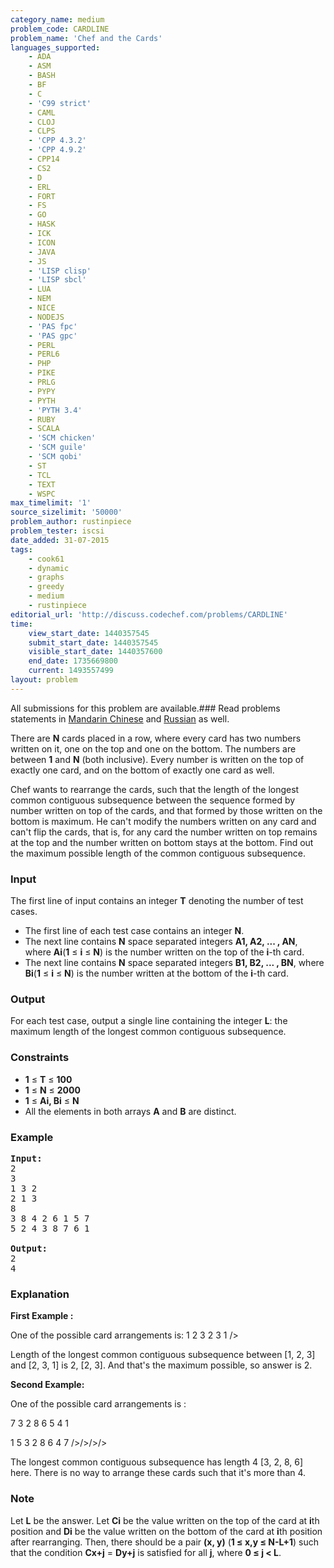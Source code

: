 ```yaml
---
category_name: medium
problem_code: CARDLINE
problem_name: 'Chef and the Cards'
languages_supported:
    - ADA
    - ASM
    - BASH
    - BF
    - C
    - 'C99 strict'
    - CAML
    - CLOJ
    - CLPS
    - 'CPP 4.3.2'
    - 'CPP 4.9.2'
    - CPP14
    - CS2
    - D
    - ERL
    - FORT
    - FS
    - GO
    - HASK
    - ICK
    - ICON
    - JAVA
    - JS
    - 'LISP clisp'
    - 'LISP sbcl'
    - LUA
    - NEM
    - NICE
    - NODEJS
    - 'PAS fpc'
    - 'PAS gpc'
    - PERL
    - PERL6
    - PHP
    - PIKE
    - PRLG
    - PYPY
    - PYTH
    - 'PYTH 3.4'
    - RUBY
    - SCALA
    - 'SCM chicken'
    - 'SCM guile'
    - 'SCM qobi'
    - ST
    - TCL
    - TEXT
    - WSPC
max_timelimit: '1'
source_sizelimit: '50000'
problem_author: rustinpiece
problem_tester: iscsi
date_added: 31-07-2015
tags:
    - cook61
    - dynamic
    - graphs
    - greedy
    - medium
    - rustinpiece
editorial_url: 'http://discuss.codechef.com/problems/CARDLINE'
time:
    view_start_date: 1440357545
    submit_start_date: 1440357545
    visible_start_date: 1440357600
    end_date: 1735669800
    current: 1493557499
layout: problem
---
```

All submissions for this problem are available.###  Read problems statements in [Mandarin Chinese](http://www.codechef.com/download/translated/COOK61/mandarin/CARDLINE.pdf) and [Russian](http://www.codechef.com/download/translated/COOK61/russian/CARDLINE.pdf) as well.

There are **N** cards placed in a row, where every card has two numbers written on it, one on the top and
one on the bottom. The numbers are between **1** and **N** (both inclusive). Every number is written on the top of exactly one card, and on the bottom of exactly one card as well.

Chef wants to rearrange the cards, such that the length of the longest common contiguous subsequence between the sequence formed by number written on top of the cards, and that formed by those written on the bottom is maximum. He can't modify the numbers written on any card and can't flip the cards, that is, for any card the number written on top remains at the top and the number written on bottom stays at the bottom. Find out the maximum possible length of the common contiguous subsequence.

### Input

The first line of input contains an integer **T** denoting the number of test cases.

- The first line of each test
  case contains an integer **N**.
- The next line contains **N** space separated integers **A1, A2, ... , AN**, where **Ai**(**1** ≤ **i** ≤ **N**) is the number written on the top of the **i**-th card.
- The next line contains **N** space separated integers **B1, B2, ... , BN**, where **Bi**(**1** ≤ **i** ≤ **N**) is the number written at the bottom of the **i**-th card.

### Output

For each test case, output a single line containing the integer **L**: the maximum length of the longest common contiguous subsequence.

### Constraints

- **1** ≤ **T** ≤  **100**
- **1** ≤ **N** ≤  **2000**
- **1** ≤ **Ai, Bi** ≤  **N**
- All the elements in both arrays **A** and **B** are distinct.

### Example

<pre><b>Input:</b>
2
3
1 3 2
2 1 3
8
3 8 4 2 6 1 5 7
5 2 4 3 8 7 6 1

<b>Output:</b>
2
4
</pre>
### Explanation

**First Example :**  

One of the possible card arrangements is: 
1 2 3 
2 3 1 />

Length of the longest common contiguous subsequence between \[1, 2, 3\] and \[2, 3, 1\] is 2, \[2, 3\]. And that's the maximum possible, so answer is 2.

**Second Example:**  

One of the possible card arrangements is : 

7 3 2 8 6 5 4 1 

1 5 3 2 8 6 4 7 
/>/>/>/>

The longest common contiguous subsequence has length 4 \[3, 2, 8, 6\] here. There is no way to arrange these cards such that it's more than 4.

### Note

Let **L** be the answer. Let **Ci** be the value written on the top of the card at **i**th position and **Di** be the value written on the bottom of the card at **i**th position after rearranging. Then, there should be a pair **(x, y)** (**1 ≤ x,y ≤ N-L+1**) such that the condition **Cx+j** = **Dy+j** is satisfied for all **j**, where **0 ≤ j < L**.
